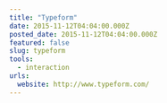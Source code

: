 ```yaml
---
title: "Typeform"
date: 2015-11-12T04:04:00.000Z
posted_date: 2015-11-12T04:04:00.000Z
featured: false
slug: typeform
tools: 
  - interaction
urls:
  website: http://www.typeform.com/
---
```






